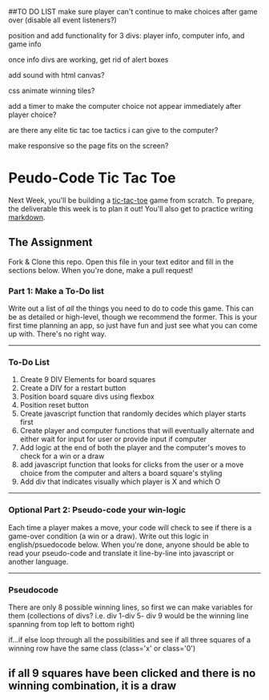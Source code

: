 ##TO DO LIST
make sure player can't continue to make choices after game over (disable all event listeners?)

position and add functionality for 3 divs: player info, computer info, and game info

once info divs are working, get rid of alert boxes

add sound with html canvas?

css animate winning tiles?

add a timer to make the computer choice not appear immediately after player choice?

are there any elite tic tac toe tactics i can give to the computer?

make responsive so the page fits on the screen?



# Peudo-Code Tic Tac Toe

Next Week, you'll be building a [tic-tac-toe](https://en.wikipedia.org/wiki/Tic-tac-toe) game from scratch. To prepare, the deliverable this week is to plan it out! You'll also get to practice writing [markdown](https://guides.github.com/features/mastering-markdown/).

## The Assignment

Fork & Clone this repo. Open this file in your text editor and fill in the sections below. When you're done, make a pull request!

### Part 1: Make a To-Do list

Write out a list of *all* the things you need to do to code this game. This can be as detailed or high-level, though we recommend the former. This is your first time planning an app, so just have fun and just see what you can come up with. There's no right way.

---

### To-Do List

1. Create 9 DIV Elements for board squares
2. Create a DIV for a restart button
3. Position board square divs using flexbox
4. Position reset button
5. Create javascript function that randomly decides which player starts first
6. Create player and computer functions that will eventually alternate and either wait for input for user or provide input if computer
7. Add logic at the end of both the player and the computer's moves to check for a win or a draw
8. add javascript function that looks for clicks from the user or a move choice from the computer and alters a board square's styling 
9. Add div that indicates visually which player is X and which O


---

### Optional Part 2: Pseudo-code your win-logic

Each time a player makes a move, your code will check to see if there is a game-over condition (a win or a draw). Write out this logic in english/psuedocode below. When you're done, anyone should be able to read your pseudo-code and translate it line-by-line into javascript or another language.

---

### Pseudocode

There are only 8 possible winning lines, so first we can make variables for them (collections of divs? i.e. div 1-div 5- div 9 would be the winning line spanning from top left to bottom right)

if...if else loop through all the possibilities and see if all three squares of a winning row have the same class (class='x' or class='0')

if all 9 squares have been clicked and there is no winning combination, it is a draw
---
